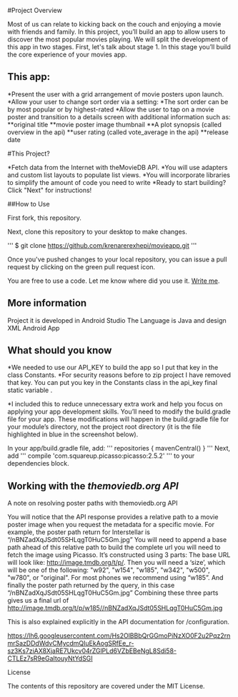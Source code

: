 
#Project Overview

Most of us can relate to kicking back on the couch and enjoying a movie with friends and family. In this project, you’ll build an app to allow users to discover the most popular movies playing. We will split the development of this app in two stages. First, let's talk about stage 1. In this stage you’ll build the core experience of your movies app.

## This app:

*Present the user with a grid arrangement of movie posters upon launch.
*Allow your user to change sort order via a setting:
*The sort order can be by most popular or by highest-rated
*Allow the user to tap on a movie poster and transition to a details screen with additional information such as:
  **original title
**movie poster image thumbnail
**A plot synopsis (called overview in the api)
**user rating (called vote_average in the api)
**release date

#This Project?

*Fetch data from the Internet with theMovieDB API.
*You will use adapters and custom list layouts to populate list views.
*You will incorporate libraries to simplify the amount of code you need to write
*Ready to start building? Click "Next" for instructions!
 
##How to Use

First fork, this repository.

Next, clone this repository to your desktop to make changes.

''' $ git clone https://github.com/krenarerexhepi/movieapp.git '''

Once you've pushed changes to your local repository, you can issue a pull request by clicking on the green pull request icon.


You are free to use a code. Let me know where did you use it. [Write me](krenare@outlook.com).

## More information

Project it is developed in Android Studio
The Language is Java and design XML
Android App


## What should you know 

*We needed to use our API_KEY to build the app so I put that key in the class Constants.
*For security reasons before to zip project I have removed that  key. You can put you key in the Constants class in the api_key final static variable . 

*I included this to reduce unnecessary extra work and help you focus on applying your app development skills.
You’ll need to modify the build.gradle file for your app. These modifications will happen in the build.gradle file for your module’s directory, not the project root directory (it is the file highlighted in blue in the screenshot below).

In your app/build.gradle file, add:
 '''
 repositories {
 mavenCentral()
}
 '''
Next, add  ''' compile 'com.squareup.picasso:picasso:2.5.2' ''' to your dependencies block.

## Working with the _themoviedb.org API_

A note on resolving poster paths with themoviedb.org API

You will notice that the API response provides a relative path to a movie poster image when you request the metadata for a specific movie.
For example, the poster path return for Interstellar is “/nBNZadXqJSdt05SHLqgT0HuC5Gm.jpg”
You will need to append a base path ahead of this relative path to build the complete url you will need to fetch the image using Picasso.
It’s constructed using 3 parts:
The base URL will look like: http://image.tmdb.org/t/p/.
Then you will need a ‘size’, which will be one of the following: "w92", "w154", "w185", "w342", "w500", "w780", or "original". For most phones we recommend using “w185”.
And finally the poster path returned by the query, in this case “/nBNZadXqJSdt05SHLqgT0HuC5Gm.jpg”
Combining these three parts gives us a final url of http://image.tmdb.org/t/p/w185//nBNZadXqJSdt05SHLqgT0HuC5Gm.jpg 
 
This is also explained explicitly in the API documentation for /configuration.

https://lh6.googleusercontent.com/Hs2OlBBbQrGGmoPiNzXO0F2u2Pqz2rnmrSazDDdWdvCMycdmQIuEkAogSRfEe_r-sz3Ks7ziAX8XjaRE7Ukcv04rZGlPLd6VZbEBeNgL8Sdi58-CTLEz7sR9eGaItouyNtYdSGI

License

The contents of this repository are covered under the MIT License.
